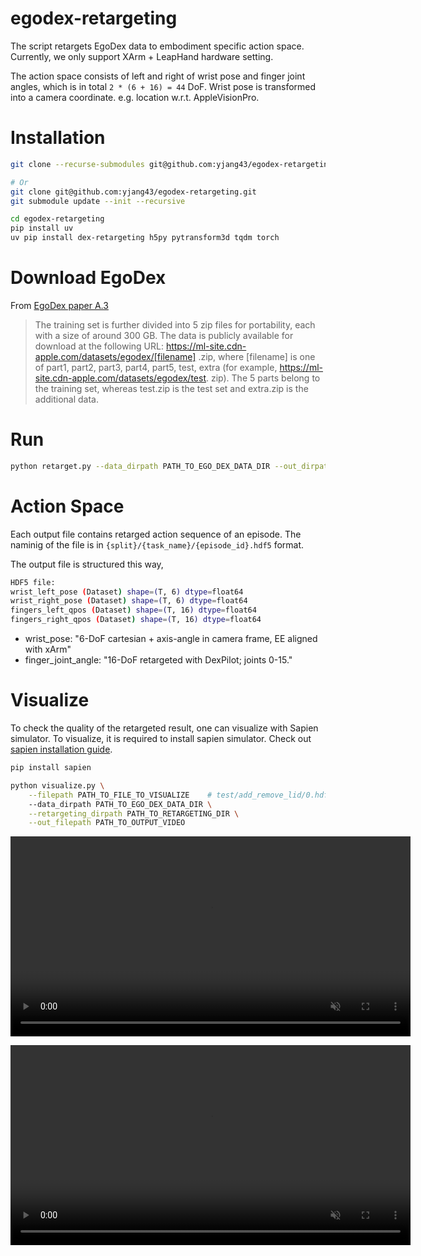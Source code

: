 # egodex-retargeting

The script retargets EgoDex data to embodiment specific action space.
Currently, we only support XArm + LeapHand hardware setting.

The action space consists of left and right of wrist pose and finger joint angles, which is in total `2 * (6 + 16) = 44` DoF.
Wrist pose is transformed into a camera coordinate. e.g. location w.r.t. AppleVisionPro.

# Installation

```bash
git clone --recurse-submodules git@github.com:yjang43/egodex-retargeting.git

# Or
git clone git@github.com:yjang43/egodex-retargeting.git
git submodule update --init --recursive

```

```bash
cd egodex-retargeting
pip install uv
uv pip install dex-retargeting h5py pytransform3d tqdm torch
```

# Download EgoDex
From [EgoDex paper A.3](https://arxiv.org/pdf/2505.11709)
>The training set is further divided into 5 zip files for portability,
each with a size of around 300 GB. The data is publicly available for download at the following URL: https://ml-site.cdn-apple.com/datasets/egodex/[filename]
.zip, where [filename] is one of part1, part2, part3, part4, part5, test,
extra (for example, https://ml-site.cdn-apple.com/datasets/egodex/test.
zip). The 5 parts belong to the training set, whereas test.zip is the test set and extra.zip is
the additional data. 

# Run

```bash
python retarget.py --data_dirpath PATH_TO_EGO_DEX_DATA_DIR --out_dirpath PATH_TO_OUTPUT_DIR
```

# Action Space
Each output file contains retarged action sequence of an episode.
The naminig of the file is in `{split}/{task_name}/{episode_id}.hdf5` format.

The output file is structured this way,
```bash
HDF5 file:
wrist_left_pose (Dataset) shape=(T, 6) dtype=float64
wrist_right_pose (Dataset) shape=(T, 6) dtype=float64
fingers_left_qpos (Dataset) shape=(T, 16) dtype=float64
fingers_right_qpos (Dataset) shape=(T, 16) dtype=float64
```

* wrist_pose: "6-DoF cartesian + axis-angle in camera frame, EE aligned with xArm"
* finger_joint_angle: "16-DoF retargeted with DexPilot; joints 0-15."


# Visualize
To check the quality of the retargeted result, one can visualize with Sapien simulator.
To visualize, it is required to install sapien simulator.
Check out [sapien installation guide](https://sapien-sim.github.io/docs/user_guide/getting_started/installation.html).

```bash
pip install sapien

python visualize.py \
    --filepath PATH_TO_FILE_TO_VISUALIZE    # test/add_remove_lid/0.hdf5 \
    --data_dirpath PATH_TO_EGO_DEX_DATA_DIR \
    --retargeting_dirpath PATH_TO_RETARGETING_DIR \
    --out_filepath PATH_TO_OUTPUT_VIDEO
```

<video src="asset/sample.mp4" controls autoplay loop muted playsinline width="640"></video>

<video src="asset/retargeted.mp4" controls autoplay loop muted playsinline width="640"></video>